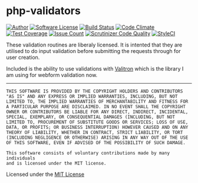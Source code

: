 # php-validators

[![Author](http://img.shields.io/badge/author-@jacques-blue.svg?style=flat-square)](https://twitter.com/jacques)
[![Software License](https://img.shields.io/badge/license-MIT-brightgreen.svg?style=flat-square)](LICENSE)
[![Build Status](https://travis-ci.org/jacques/php-validators.svg?branch=master)](https://travis-ci.org/jacques/php-validators)
[![Code Climate](https://codeclimate.com/repos/577423cf6598206d730079c7/badges/ad096560f9b9e710b5b9/gpa.svg)](https://codeclimate.com/repos/577423cf6598206d730079c7/feed)
[![Test Coverage](https://codeclimate.com/repos/577423cf6598206d730079c7/badges/ad096560f9b9e710b5b9/coverage.svg)](https://codeclimate.com/repos/577423cf6598206d730079c7/coverage)
[![Issue Count](https://codeclimate.com/repos/577423cf6598206d730079c7/badges/ad096560f9b9e710b5b9/issue_count.svg)](https://codeclimate.com/repos/577423cf6598206d730079c7/feed)
[![Scrutinizer Code Quality](https://scrutinizer-ci.com/g/jacques/php-validators/badges/quality-score.png?b=master)](https://scrutinizer-ci.com/g/jacques/php-validators/?branch=master)
[![StyleCI](https://styleci.io/repos/61557141/shield?branch=master)](https://styleci.io/repos/61557141)

These validation routines are liberaly licensed.  It is intented that they are
utilised to do input validation before submitting the requests through for user
creation.

Included is the ability to use validations with [Valitron](https://github.com/vlucas/valitron)
which is the library I am using for webform validation now.

***

```
THIS SOFTWARE IS PROVIDED BY THE COPYRIGHT HOLDERS AND CONTRIBUTORS
"AS IS" AND ANY EXPRESS OR IMPLIED WARRANTIES, INCLUDING, BUT NOT
LIMITED TO, THE IMPLIED WARRANTIES OF MERCHANTABILITY AND FITNESS FOR
A PARTICULAR PURPOSE ARE DISCLAIMED. IN NO EVENT SHALL THE COPYRIGHT
OWNER OR CONTRIBUTORS BE LIABLE FOR ANY DIRECT, INDIRECT, INCIDENTAL,
SPECIAL, EXEMPLARY, OR CONSEQUENTIAL DAMAGES (INCLUDING, BUT NOT
LIMITED TO, PROCUREMENT OF SUBSTITUTE GOODS OR SERVICES; LOSS OF USE,
DATA, OR PROFITS; OR BUSINESS INTERRUPTION) HOWEVER CAUSED AND ON ANY
THEORY OF LIABILITY, WHETHER IN CONTRACT, STRICT LIABILITY, OR TORT
(INCLUDING NEGLIGENCE OR OTHERWISE) ARISING IN ANY WAY OUT OF THE USE
OF THIS SOFTWARE, EVEN IF ADVISED OF THE POSSIBILITY OF SUCH DAMAGE.

This software consists of voluntary contributions made by many individuals
and is licensed under the MIT license.
```

Licensed under the [MIT License](LICENSE)
